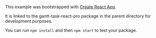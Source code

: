 This example was bootstrapped with [Create React App](https://github.com/facebook/create-react-app).

It is linked to the gantt-task-react-pro package in the parent directory for development purposes.

You can run `npm install` and then `npm start` to test your package.
